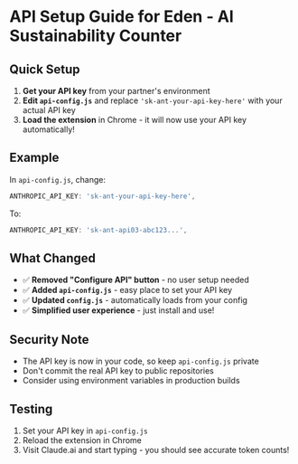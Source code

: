 # API Setup Guide for Eden - AI Sustainability Counter

## Quick Setup

1. **Get your API key** from your partner's environment
2. **Edit `api-config.js`** and replace `'sk-ant-your-api-key-here'` with your actual API key
3. **Load the extension** in Chrome - it will now use your API key automatically!

## Example

In `api-config.js`, change:
```javascript
ANTHROPIC_API_KEY: 'sk-ant-your-api-key-here',
```

To:
```javascript
ANTHROPIC_API_KEY: 'sk-ant-api03-abc123...',
```

## What Changed

- ✅ **Removed "Configure API" button** - no user setup needed
- ✅ **Added `api-config.js`** - easy place to set your API key
- ✅ **Updated `config.js`** - automatically loads from your config
- ✅ **Simplified user experience** - just install and use!

## Security Note

- The API key is now in your code, so keep `api-config.js` private
- Don't commit the real API key to public repositories
- Consider using environment variables in production builds

## Testing

1. Set your API key in `api-config.js`
2. Reload the extension in Chrome
3. Visit Claude.ai and start typing - you should see accurate token counts!
